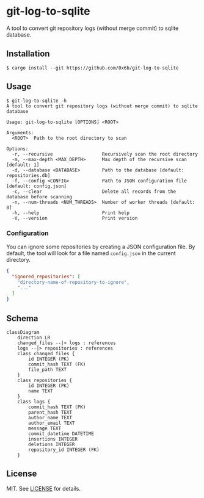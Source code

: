 # git-log-to-sqlite

A tool to convert git repository logs (without merge commit) to sqlite database.

## Installation

```
$ cargo install --git https://github.com/0x6b/git-log-to-sqlite
```

## Usage

```console
$ git-log-to-sqlite -h
A tool to convert git repository logs (without merge commit) to sqlite database

Usage: git-log-to-sqlite [OPTIONS] <ROOT>

Arguments:
  <ROOT>  Path to the root directory to scan

Options:
  -r, --recursive                  Recursively scan the root directory
  -m, --max-depth <MAX_DEPTH>      Max depth of the recursive scan [default: 1]
  -d, --database <DATABASE>        Path to the database [default: repositories.db]
  -f, --config <CONFIG>            Path to JSON configuration file [default: config.json]
  -c, --clear                      Delete all records from the database before scanning
  -n, --num-threads <NUM_THREADS>  Number of worker threads [default: 8]
  -h, --help                       Print help
  -V, --version                    Print version
```

### Configuration

You can ignore some repositories by creating a JSON configuration file. By default, the tool will look for a file named `config.json` in the current directory.

```json
{
  "ignored_repositories": [
    "directory-name-of-repository-to-ignore",
    "..."
  ]
}
```

## Schema

```mermaid
classDiagram 
    direction LR
    changed_files --|> logs : references
    logs --|> repositories : references
    class changed_files {
        id INTEGER (PK)
        commit_hash TEXT (FK)
        file_path TEXT
    }
    class repositories {
        id INTEGER (PK)
        name TEXT
    }
    class logs {
        commit_hash TEXT (PK)
        parent_hash TEXT
        author_name TEXT
        author_email TEXT
        message TEXT
        commit_datetime DATETIME
        insertions INTEGER
        deletions INTEGER
        repository_id INTEGER (FK)
    }
```

## License

MIT. See [LICENSE](LICENSE) for details.
